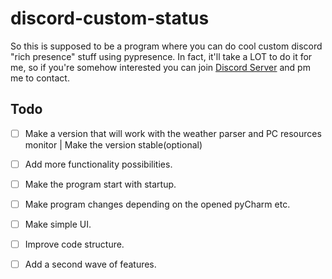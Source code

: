# discord-custom-status

So this is supposed to be a program where you can do cool custom discord "rich presence" stuff using pypresence.
In fact, it'll take a LOT to do it for me, so if you're somehow interested you can join [Discord Server](https://discord.gg/KDYPF8Skht) and pm me to contact.


## Todo

- [ ] Make a version that will work with the weather parser and PC resources monitor | Make the version stable(optional)
- [ ] Add more functionality possibilities.
- [ ] Make the program start with startup.
- [ ] Make program changes depending on the opened pyCharm etc.
- [ ] Make simple UI.
- [ ] Improve code structure.
- [ ] Add a second wave of features.

